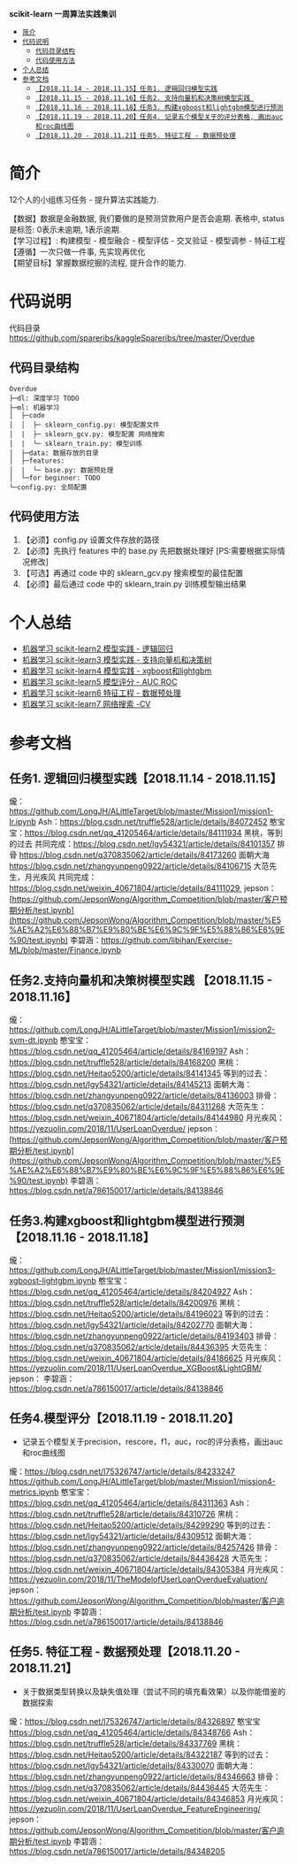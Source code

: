**scikit-learn 一周算法实践集训**
- <a href="#jj">`简介`</a>
- <a href="#dmsm">`代码说明`</a>
    - <a href="#dmmljg">`代码目录结构`</a>
    - <a href="#dmsyff">`代码使用方法`</a>
- <a href="#grzj">`个人总结`</a>
- <a href="#ckwd">`参考文档`</a>
    - <a href="#rwxq-rw1">`【2018.11.14 - 2018.11.15】任务1. 逻辑回归模型实践`</a>
    - <a href="#rwxq-rw2">`【2018.11.15 - 2018.11.16】任务2. 支持向量机和决策树模型实践 `</a>
    - <a href="#rwxq-rw3">`【2018.11.16 - 2018.11.18】任务3. 构建xgboost和lightgbm模型进行预测`</a>
    - <a href="#rwxq-rw4">`【2018.11.19 - 2018.11.20】任务4. 记录五个模型关于的评分表格, 画出auc和roc曲线图`</a>
    - <a href="#rwxq-rw5">`【2018.11.20 - 2018.11.21】任务5. 特征工程 - 数据预处理`</a>
<a id="jj"/>

# 简介 

12个人的小组练习任务 - 提升算法实践能力. <br>

【数据】数据是金融数据, 我们要做的是预测贷款用户是否会逾期. 表格中, status是标签: 0表示未逾期, 1表示逾期.<br>
【学习过程】: 构建模型 - 模型融合 - 模型评估 - 交叉验证 - 模型调参 - 特征工程<br>
【遵循】一次只做一件事, 先实现再优化<br>
【期望目标】掌握数据挖掘的流程, 提升合作的能力.

<a id="dmsm"/>

# 代码说明

代码目录 https://github.com/spareribs/kaggleSpareribs/tree/master/Overdue

<a id="dmmljg"/>

## 代码目录结构
```
Overdue
├─dl: 深度学习 TODO
├─ml: 机器学习
│  ├─code
│  │  ├─ sklearn_config.py: 模型配置文件
│  |  ├─ sklearn_gcv.py: 模型配置 网络搜索
│  |  └─ sklearn_train.py: 模型训练
│  ├─data: 数据存放的目录
│  ├─features:
│  |  └─ base.py: 数据预处理
│  └─for beginner: TODO
└─config.py: 全局配置
```

<a id="dmsyff"/>

## 代码使用方法
1. 【必须】config.py 设置文件存放的路径
2. 【必须】先执行 features 中的 base.py 先把数据处理好 [PS:需要根据实际情况修改]
3. 【可选】再通过 code 中的 sklearn_gcv.py 搜索模型的最佳配置
4. 【必须】最后通过 code 中的 sklearn_train.py 训练模型输出结果

<a id="grzj"/>

# 个人总结
- [机器学习 scikit-learn2 模型实践 - 逻辑回归](https://blog.csdn.net/q370835062/article/details/84173260)
- [机器学习 scikit-learn3 模型实践 - 支持向量机和决策树](https://blog.csdn.net/q370835062/article/details/84311268)
- [机器学习 scikit-learn4 模型实践 - xgboost和lightgbm](https://blog.csdn.net/q370835062/article/details/84436395)
- [机器学习 scikit-learn5 模型评分 - AUC ROC](https://blog.csdn.net/q370835062/article/details/84436428)
- [机器学习 scikit-learn6 特征工程 - 数据预处理](https://blog.csdn.net/q370835062/article/details/84436445)
- [机器学习 scikit-learn7 网络搜索 -CV](https://blog.csdn.net/q370835062/article/details/84436945)

<a id="ckwd"/>

# 参考文档

<a id="rwxq-rw1"/>

## 任务1. 逻辑回归模型实践【2018.11.14 - 2018.11.15】
爖：https://github.com/LongJH/ALittleTarget/blob/master/Mission1/mission1-lr.ipynb
Ash：https://blog.csdn.net/truffle528/article/details/84072452
憨宝宝：https://blog.csdn.net/qq_41205464/article/details/84111934
黑桃，等到的过去 共同完成：https://blog.csdn.net/lgy54321/article/details/84101357
排骨 https://blog.csdn.net/q370835062/article/details/84173260
面朝大海 https://blog.csdn.net/zhangyunpeng0922/article/details/84106715
大范先生，月光疾风 共同完成：https://blog.csdn.net/weixin_40671804/article/details/84111029 
jepson：[https://github.com/JepsonWong/Algorithm_Competition/blob/master/客户预期分析/test.ipynb](https://github.com/JepsonWong/Algorithm_Competition/blob/master/%E5%AE%A2%E6%88%B7%E9%80%BE%E6%9C%9F%E5%88%86%E6%9E%90/test.ipynb)
李碧涵：https://github.com/libihan/Exercise-ML/blob/master/Finance.ipynb
 
<a id="rwxq-rw2"/>

## 任务2.支持向量机和决策树模型实践 【2018.11.15 - 2018.11.16】
爖：https://github.com/LongJH/ALittleTarget/blob/master/Mission1/mission2-svm-dt.ipynb
憨宝宝：https://blog.csdn.net/qq_41205464/article/details/84169197
Ash：https://blog.csdn.net/truffle528/article/details/84168200
黑桃：https://blog.csdn.net/Heitao5200/article/details/84141345
等到的过去：https://blog.csdn.net/lgy54321/article/details/84145213
面朝大海：https://blog.csdn.net/zhangyunpeng0922/article/details/84136003
排骨：https://blog.csdn.net/q370835062/article/details/84311268
大范先生：https://blog.csdn.net/weixin_40671804/article/details/84144980
月光疾风：https://yezuolin.com/2018/11/UserLoanOverdue/
jepson：[https://github.com/JepsonWong/Algorithm_Competition/blob/master/客户预期分析/test.ipynb](https://github.com/JepsonWong/Algorithm_Competition/blob/master/%E5%AE%A2%E6%88%B7%E9%80%BE%E6%9C%9F%E5%88%86%E6%9E%90/test.ipynb)
李碧涵：https://blog.csdn.net/a786150017/article/details/84138846

<a id="rwxq-rw3"/>

## 任务3.构建xgboost和lightgbm模型进行预测【2018.11.16 - 2018.11.18】
爖：https://github.com/LongJH/ALittleTarget/blob/master/Mission1/mission3-xgboost-lightgbm.ipynb
憨宝宝：https://blog.csdn.net/qq_41205464/article/details/84204927
Ash：https://blog.csdn.net/truffle528/article/details/84200976
黑桃：https://blog.csdn.net/Heitao5200/article/details/84196023
等到的过去：https://blog.csdn.net/lgy54321/article/details/84202770
面朝大海：https://blog.csdn.net/zhangyunpeng0922/article/details/84193403
排骨：https://blog.csdn.net/q370835062/article/details/84436395
大范先生：https://blog.csdn.net/weixin_40671804/article/details/84186625
月光疾风：https://yezuolin.com/2018/11/UserLoanOverdue_XGBoost&LightGBM/
jepson：
李碧涵：https://blog.csdn.net/a786150017/article/details/84138846

<a id="rwxq-rw4"/>

## 任务4.模型评分【2018.11.19 - 2018.11.20】
- 记录五个模型关于precision，rescore，f1，auc，roc的评分表格，画出auc和roc曲线图

爖：https://blog.csdn.net/l75326747/article/details/84233247
https://github.com/LongJH/ALittleTarget/blob/master/Mission1/mission4-metrics.ipynb
憨宝宝：https://blog.csdn.net/qq_41205464/article/details/84311363
Ash：https://blog.csdn.net/truffle528/article/details/84310726
黑桃：https://blog.csdn.net/Heitao5200/article/details/84299290
等到的过去：https://blog.csdn.net/lgy54321/article/details/84309512
面朝大海：https://blog.csdn.net/zhangyunpeng0922/article/details/84257426
排骨：https://blog.csdn.net/q370835062/article/details/84436428
大范先生：https://blog.csdn.net/weixin_40671804/article/details/84305384
月光疾风：https://yezuolin.com/2018/11/TheModelofUserLoanOverdueEvaluation/
jepson：https://github.com/JepsonWong/Algorithm_Competition/blob/master/客户逾期分析/test.ipynb
李碧涵：https://blog.csdn.net/a786150017/article/details/84138846


<a id="rwxq-rw5"/>

## 任务5. 特征工程 - 数据预处理【2018.11.20 - 2018.11.21】
- 关于数据类型转换以及缺失值处理（尝试不同的填充看效果）以及你能借鉴的数据探索

爖：https://blog.csdn.net/l75326747/article/details/84326897
憨宝宝 https://blog.csdn.net/qq_41205464/article/details/84348766
Ash：https://blog.csdn.net/truffle528/article/details/84337769
黑桃：https://blog.csdn.net/Heitao5200/article/details/84322187
等到的过去：https://blog.csdn.net/lgy54321/article/details/84330070
面朝大海：https://blog.csdn.net/zhangyunpeng0922/article/details/84346663
排骨：https://blog.csdn.net/q370835062/article/details/84436445
大范先生：https://blog.csdn.net/weixin_40671804/article/details/84346853
月光疾风：https://yezuolin.com/2018/11/UserLoanOverdue_FeatureEngineering/
jepson：https://github.com/JepsonWong/Algorithm_Competition/blob/master/客户逾期分析/test.ipynb
李碧涵：https://blog.csdn.net/a786150017/article/details/84348205
